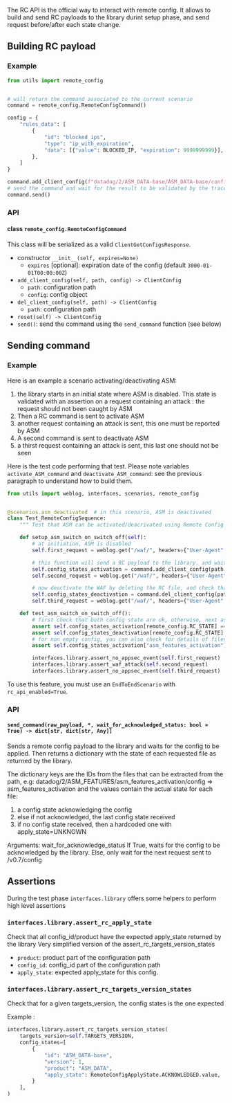The RC API is the official way to interact with remote config. It allows to build and send RC payloads to the library durint setup phase, and send request before/after each state change.

## Building RC payload

### Example

``` python
from utils import remote_config


# will return the command associated to the current scenario
command = remote_config.RemoteConfigCommand()

config = {
    "rules_data": [
        {
            "id": "blocked_ips",
            "type": "ip_with_expiration",
            "data": [{"value": BLOCKED_IP, "expiration": 9999999999}],
        },
    ]
}

command.add_client_config(f"datadog/2/ASM_DATA-base/ASM_DATA-base/config", config)
# send the command and wait for the result to be validated by the tracer
command.send()
```

### API

#### class `remote_config.RemoteConfigCommand`

This class will be serialized as a valid `ClientGetConfigsResponse`.

* constructor `__init__(self, expires=None)`
  * `expires` [optional]: expiration date of the config (default `3000-01-01T00:00:00Z`)
* `add_client_config(self, path, config) -> ClientConfig`
  * `path`: configuration path
  * `config`: config object
* `del_client_config(self, path) -> ClientConfig`
  * `path`: configuration path
* `reset(self) -> ClientConfig`
* `send()`: send the command using the `send_command` function (see below)


## Sending command

### Example

Here is an example a scenario activating/deactivating ASM:

1. the library starts in an initial state where ASM is disabled. This state is validated with an assertion on a request containing an attack : the request should not been caught by ASM
2. Then a RC command is sent to activate ASM
3. another request containing an attack is sent, this one must be reported by ASM
4. A second command is sent to deactivate ASM
5. a thirst request containing an attack is sent, this last one should not be seen


Here is the test code performing that test. Please note variables `activate_ASM_command` and `deactivate_ASM_command`: see the previous paragraph to understand how to build them.

```python
from utils import weblog, interfaces, scenarios, remote_config


@scenarios.asm_deactivated  # in this scenario, ASM is deactivated
class Test_RemoteConfigSequence:
    """ Test that ASM can be activated/deacrivated using Remote Config """

    def setup_asm_switch_on_switch_off(self):
        # at initiation, ASM is disabled
        self.first_request = weblog.get("/waf/", headers={"User-Agent": "Arachni/v1"})

        # this function will send a RC payload to the library, and wait for a confirmation from the library
        self.config_states_activation = command.add_client_config(path, asm_enabled).send()
        self.second_request = weblog.get("/waf/", headers={"User-Agent": "Arachni/v1"})

        # now deactivate the WAF by deleting the RC file, and check that it does not catch anything
        self.config_states_deactivation = command.del_client_config(path).send()
        self.third_request = weblog.get("/waf/", headers={"User-Agent": "Arachni/v1"})

    def test_asm_switch_on_switch_off():
        # first check that both config state are ok, otherwise, next assertions will fail with cryptic messages
        assert self.config_states_activation[remote_config.RC_STATE] == remote_config.ApplyState.ACKNOWLEDGED
        assert self.config_states_deactivation[remote_config.RC_STATE] == remote_config.ApplyState.ACKNOWLEDGED
        # for non empty config, you can also check for details of files
        assert self.config_states_activation["asm_features_activation"]["apply_state"] == remote_config.ApplyState.ACKNOWLEDGED, self.config_states_activation

        interfaces.library.assert_no_appsec_event(self.first_request)
        interfaces.library.assert_waf_attack(self.second_request)
        interfaces.library.assert_no_appsec_event(self.third_request)
```

To use this feature, you must use an `EndToEndScenario` with `rc_api_enabled=True`.

### API

#### `send_command(raw_payload, *, wait_for_acknowledged_status: bool = True) -> dict[str, dict[str, Any]]`

Sends a remote config payload to the library and waits for the config to be applied.
Then returns a dictionary with the state of each requested file as returned by the library.

The dictionary keys are the IDs from the files that can be extracted from the path,
e.g: datadog/2/ASM_FEATURES/asm_features_activation/config => asm_features_activation
and the values contain the actual state for each file:

1. a config state acknowledging the config
2. else if not acknowledged, the last config state received
3. if no config state received, then a hardcoded one with apply_state=UNKNOWN

Arguments:
    wait_for_acknowledge_status
        If True, waits for the config to be acknowledged by the library.
        Else, only wait for the next request sent to /v0.7/config

## Assertions

During the test phase `interfaces.library` offers some helpers to perform high level assertions

### `interfaces.library.assert_rc_apply_state`

Check that all config_id/product have the expected apply_state returned by the library
Very simplified version of the assert_rc_targets_version_states

* `product`: product part of the configuration path
* `config_id`: config_id part of the configuration path
* `apply_state`: expected apply_state for this config.


### `interfaces.library.assert_rc_targets_version_states`

Check that for a given targets_version, the config states is the one expected

Example :

``` python
interfaces.library.assert_rc_targets_version_states(
    targets_version=self.TARGETS_VERSION,
    config_states=[
        {
            "id": "ASM_DATA-base",
            "version": 1,
            "product": "ASM_DATA",
            "apply_state": RemoteConfigApplyState.ACKNOWLEDGED.value,
        }
    ],
)
```
